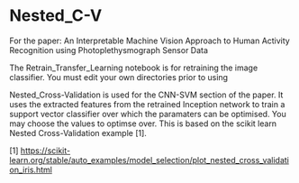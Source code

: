 # Nested_C-V
For the paper: An Interpretable Machine Vision Approach to Human Activity Recognition using Photoplethysmograph Sensor Data

The Retrain_Transfer_Learning notebook is for retraining the image classifier. You must edit your own directories prior to using

Nested_Cross-Validation is used for the CNN-SVM section of the paper. It uses the extracted features from the retrained Inception network to train a support vector classifier over which the paramaters can be optimised. You may choose the values to optimse over. This is based on the scikit learn Nested Cross-Validation example [1]. 


[1] https://scikit-learn.org/stable/auto_examples/model_selection/plot_nested_cross_validation_iris.html
